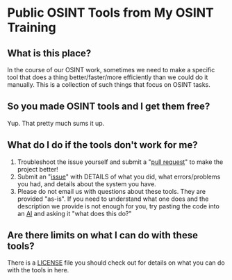 # Public OSINT Tools from My OSINT Training

## What is this place?

In the course of our OSINT work, sometimes we need to make a specific tool that does a thing better/faster/more efficiently than we could do it manually. This is a collection of such things that focus on OSINT tasks.

## So you made OSINT tools and I get them free?

Yup. That pretty much sums it up.

## What do I do if the tools don't work for me?

1. Troubleshoot the issue yourself and submit a "[pull request](https://docs.github.com/en/pull-requests/collaborating-with-pull-requests/proposing-changes-to-your-work-with-pull-requests/about-pull-requests)" to make the project better!
2. Submit an "[issue](https://github.com/myosintllc/mot-osint-tools/issues)" with DETAILS of what you did, what errors/problems you had, and details about the system you have.
3. Please do not email us with questions about these tools. They are provided "as-is". If you need to understand what one does and the description we provide is not enough for you, try pasting the code into an [AI](https://chatgpt.com/) and asking it "what does this do?"

## Are there limits on what I can do with these tools?

There is a [LICENSE](https://github.com/myosintllc/mot-osint-tools/blob/main/LICENSE) file you should check out for details on what you can do with the tools in here.
